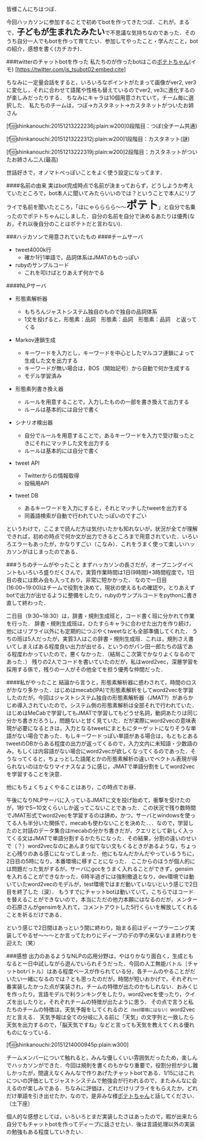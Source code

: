 皆様こんにちはつぼ．

今回ハッカソンに参加することで初めてbotを作ってきたつぼ．これが，まるで，<span style="font-size: 150%"><b>子どもが生まれたみたい</b></span>で不思議な気持ちなのであった．そのうち自分一人でもbotを作って育てたい．参加してやったこと・学んだこと，botの紹介，感想を書く(カチカチ)．


###twitterのチャットbotを作った
私たちのが作ったbotはこの[ポテトちゃん](https://twitter.com/js_tsubot02)(イモ)
[https://twitter.com/js_tsubot02:embed:cite]


ちなみに一定量会話をすると，いろいろなポイントがたまって画像がver2, ver3に変化し，それに合わせて語尾や性格も替えているのでver2, ve3に進化するのが楽しみだったりする．
ちなみにキャラは10個用意されていて，チーム毎に選択した．
私たちのチームは，つぼ→カスタネット→カスタネットがついたお姉さん

[f:id:shinkanouchi:20151213222236j:plain:w200]0段階目：つぼ(全チーム共通)

[f:id:shinkanouchi:20151213222312j:plain:w200]1段階目：カスタネット(謎)

[f:id:shinkanouchi:20151213222319j:plain:w200]2段階目：カスタネットがついたお姉さん二人(最高)

世話好きで，オノマトペっぽいことをよく使う設定になってます．

####名前の由来
実はbot完成時点で名前が決まっておらず，どうしようか考えていたところで，bot本人に聞いてみたらいいのでは？ということで本人にリプライで名前を聞いたところ，「ほにゃらららら〜〜<span style="font-size: 200%"><b>ポテト</b></span>」と自分で名乗ったのでポテトちゃんにしました．自分の名前を自分で決めるあたりは優秀(なお，それ以後自分のことはポテトだと言わない)．


###ハッカソンで用意されていたもの
####チームサーバ
- tweet4000k行
  - 確か1行1単語で，品詞体系はJMATのものっぽい
- rubyのサンプルコード
  - これを叩けばとりあえず何かでる

####NLPサーバ
- 形態素解析器
  - もちろんジャストシステム独自のもので独自の品詞体系
  - 1文を投げると，形態素：品詞　形態素：品詞　形態素：品詞　と返ってくる

- Markov連鎖生成
  - キーワードを入力とし，キーワードを中心としたマルコフ連鎖によって生成した文を出力する
  - キーワードが無い場合は，BOS（開始記号）から自動で何か生成する
  - モデル学習済み

- 形態素列書き換え器
  - ルールを用意することで，入力したものの一部を書き換えて出力する
  - ルールは基本的には自分で書く

- シナリオ検出器
  - 自分でルールを用意することで，あるキーワードを入力で受け取ったときにそれにマッチした文を出力する
  - ルールは基本的には自分で書く

- tweet API
  - Twitterからの情報取得
  - 投稿用API

- tweet DB
  - あるキーワードを入力にすると，それとマッチしたtweetを出力する
  - 同義語検索が自動で行われていたっぽいのですごい


というわけで，ここまで読んだ方は気付いたかも知れないが，状況が全てが理解できれば，初めの時点で何か文が出力できるところまで用意されていた．いろいろエラーもあったが，かなりすごい（こなみ）．これをうまく使って楽しいハッカソンがはじまったのである．



###うちのチームがやったこと
まずハッカソンの長さだが，オープニングイベントもいろいろ盛りだくさんで，実質作業時間は1日(9時間)+3時間程度で，1日目の夜には飲み会も入っており，非常に短かかった．
なので一日目(16:00~19:00)はチームで役割を決めて，現状の使えるもの確認や，とりあえずbotで出力が出せるように整備をしたり，rubyのサンプルコードをpythonに書き直して終わった．

二日目（9:30~18:30）は，辞書・規則生成班と，コード書く班に分かれて作業を行った．
辞書・規則生成班は，ひたすらキャラに合わせた出力を作り続け，他にはリプライ以外にも定期的につぶやくtweetなども全部準備してくれた．
うちの班は5人だったが，実質3人はこの辞書・規則生成班．これは，規則さえ書いてしまえばある程度良い出力が出せる，というのがパン田一郎たちの話である程度わかっていたので，悪くなかった．（結局ここ次第でかなりよくなるのであった．）
残りの2人でコードを書いていたのだが，私はword2vec，深層学習を採用する係で，残りの一人がその他全てを担う優秀な仲間だった．

####私がやったこと
結論から言うと，形態素解析器に惑わされて，時間のロスがかなり多かった．はじめはmecab(IPA)で形態素解析をしてword2vecを学習したのだが，今回はジャストシステム独自の形態素解析器（JMAT?）があらかじめ導入されていたので，システム側の形態素解析は全部それで行われていた．はじめはMeCabで学習してもJMATで学習してもどうせ名詞，動詞あたりは同じ分かち書きだろうし，問題ないと甘く見ていた．だが実際にword2vecの意味表現が必要になるときは，入力となるtweetにまともにターゲットになりそうな単語がない場合であった．もしキーワードっぽい単語がある場合は，もともとあるtweetのDBからある程度の出力が返ってくるので，入力文内に未知語・少数語のみ，もしくは内容語がない場合にword2vecが欲しくなってくるのであった．そうなってくると，ちょっとした語尾とかの形態素解析の違いでベクトル表現が得られないのはかなりマイナスなように感じ，JMATで単語分割をしてword2vecを学習することを決意．

他にもちょくちょくやることはあり，この時点でお昼．

午後になりNLPサーバに入っているJMATに文を投げ始めて，衝撃を受けたのが，1秒で5~10文くらいしか返ってこないことであった．この状況で残り数時間でJMAT形式でword2vecを学習するのは諦め，かつ，サーバとwindowsを使ってる人も半分いた関係で，mecabも使わないことを決めた．．．なので，学習したのと対話のデータ集合はmecabの分かち書きだが，クエリとして新しく入ってくる文はJMATで単語分割するかたちになった．その結果，分割の違いのせいで（？）word2vecなのにあんまり似てない文もくるときがあるような，ちょっと心残りのある感じになってしまった．他にもなんだかんだやっているうちに，2日目の5時になり，本番環境に移すことになった．
ここからのほうが個人的には問題だった気がするが，サーバにgccをうまく入れることができず，gensimを入れることができなかった．6時半過ぎには強制撤退となり，dev環境では動いていたword2vecのモデルが，test環境ではまだ動いていないという感じで2日目を終了した（涙）．
もうすでにチャットbotは動いていて，こちらではコードを替えることができないので，本当にただの他力本願にはなるのだが，メンターの石原さんがgensimを入れて，コメントアウトした5行くらいを解放してくれることを祈るだけである．

という感じで2日間はあっという間に終わり，始まる前はディープラーニング実装してやるぜ〜〜〜とか言ってたわりにディープのデの字の来ないまま終わりを迎えた（笑）


###感想
出力のあるようなNLPの応用分野は，やはりかなり面白く，生成ともなると一日中試しながら遊んでいられそうだった．今回の人工無能バトル（チャットbotバトル）はある程度ベースが作られている分，各チームのやることがだいたい一緒になるのでは？とも思ったのだが，時間が短いおかげで，それぞれ一番実装したかった点が実装され，チームの特徴が出たのかもしれない．おみくじを作ったり，言語モデルで利ランキングをしたり，word2vecを使ったり，クイズを出したりと，それぞれチームの特徴が出たように思う．
その点で言うと私たちのチームの特徴は，天気予報をしてくれるのと<span style="font-size: 80%">（test環境にはない）</span>word2vecだと言える．
天気予報は全ての分岐に入る前に「天気」の文字列と一致したら天気を出力するので，「脳天気ですね」などと言っても天気を教えてくれる優れものになっている．

[f:id:shinkanouchi:20151214000945p:plain:w300]

チームメンバーについて触れると，みんな優しくいい雰囲気だったため，楽しんでハッカソンができた．今回は規則を書くのもかなり重要で，役割分担が少し難しかったが，間違えなくみんなで作りあげたチャットbotである．1/15にはこれについの評価としてジャストシステムで勉強会が行われるので，またみんなに会えるのが楽しみである．ちなみに評価は，どれだけリプライをもらえたか，どれだけ単語を引き出せたか，なので，是非みな様[ポテトちゃん](https://twitter.com/js_tsubot02)と話してください．（土下座）

個人的な感想としては，いろいろとまだ実装したさはあったので，暇が出来たら自分でもチャットbotを作ってディープに話させたい．後は言語処理以外の実装の勉強もある程度していきたい．
